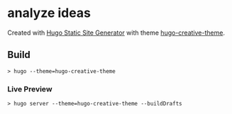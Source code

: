 analyze ideas
=====
Created with [Hugo Static Site Generator](https://github.com/spf13/hugo) with theme [hugo-creative-theme](https://github.com/digitalcraftsman/hugo-creative-theme).


## Build
```
> hugo --theme=hugo-creative-theme
```

### Live Preview
```
> hugo server --theme=hugo-creative-theme --buildDrafts

```
